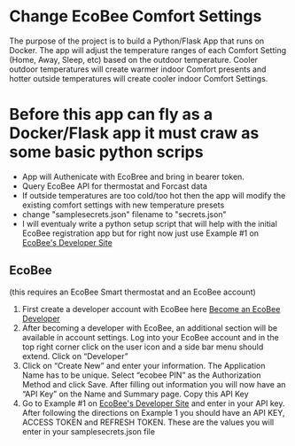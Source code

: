 # Change EcoBee Comfort Settings
The purpose of the project is to build a Python/Flask App that runs on Docker. The app will adjust the temperature ranges of each Comfort Setting (Home, Away, Sleep, etc) based on the outdoor temperature. Cooler outdoor temperatures will create warmer indoor Comfort presents and hotter outside temperatures will create cooler indoor Comfort Settings. 

# Before this app can fly as a Docker/Flask app it must craw as some basic python scrips

- App will Authenicate with EcoBree and bring in bearer token.
- Query EcoBee API for thermostat and Forcast data
- If outside temperatures are too cold/too hot then the app will modify the existing comfort settings with new temperature presets
- change "samplesecrets.json" filename to "secrets.json"
- I will eventualy write a python setup script that will help with the initial EcoBee registration app but for right now just use Example #1 on [EcoBee's Developer Site](https://www.ecobee.com/home/developer/api/examples/ex1.shtml)


## EcoBee
(this requires an EcoBee Smart thermostat and an EcoBee account)
1. First create a developer account with EcoBee here [Become an EcoBee Developer](https://www.ecobee.com/home/developer/loginDeveloper.jsp)
2. After becoming a developer with EcoBee, an additional section will be available in account settings. Log into your EcoBee account and in the top right corner click on the user icon and a side bar menu should extend. Click on “Developer”
3. Click on “Create New” and enter your information. The Application Name has to be unique. Select “ecobee PIN” as the Authorization Method and click Save. After filling out information you will now have an “API Key” on the Name and Summary page. Copy this API Key
4. Go to Example #1 on [EcoBee's Developer Site](https://www.ecobee.com/home/developer/api/examples/ex1.shtml) and enter in your API key. After following the directions on Example 1 you should have an API KEY, ACCESS TOKEN and REFRESH TOKEN. These are the values you will enter in your samplesecrets.json file
